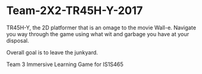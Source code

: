 # Team-2X2-TR45H-Y-2017

TR45H-Y, the 2D platformer that is an omage to the movie Wall-e. Navigate you way through the game using what wit and garbage you have at
your disposal.

Overall goal is to leave the junkyard.

Team 3 Immersive Learning Game for IS1S465
